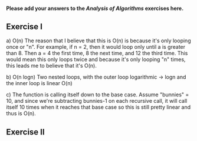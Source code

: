 #### Please add your answers to the ***Analysis of  Algorithms*** exercises here.

## Exercise I

a) O(n) The reason that I believe that this is O(n) is because it's only looping once or "n". For example, if n = 2, then it would loop only until a is greater than 8. Then a = 4 the first time, 8 the next time, and 12 the third time. This would mean this only loops twice and because it's only looping "n" times, this leads me to believe that it's O(n).


b)  O(n logn) Two nested loops, with the outer loop logarithmic → logn and the inner loop is linear O(n)


c) The function is calling itself down to the base case. Assume "bunnies" = 10, and since we're subtracting bunnies-1 on each recursive call, it will call itself 10 times when it reaches that base case so this is still pretty linear and thus is O(n).

## Exercise II


